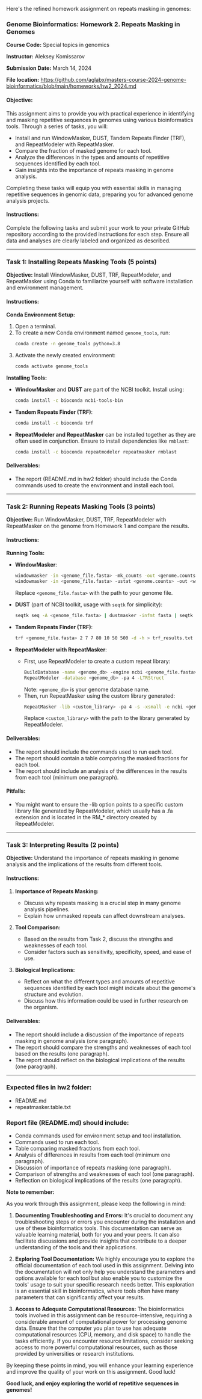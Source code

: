 Here's the refined homework assignment on repeats masking in genomes:

### Genome Bioinformatics: Homework 2. Repeats Masking in Genomes

**Course Code:** Special topics in genomics

**Instructor:** Aleksey Komissarov

**Submission Date:** March 14, 2024

**File location:** https://github.com/aglabx/masters-course-2024-genome-bioinformatics/blob/main/homeworks/hw2_2024.md

#### Objective:
This assignment aims to provide you with practical experience in identifying and masking repetitive sequences in genomes using various bioinformatics tools. Through a series of tasks, you will:

- Install and run WindowMasker, DUST, Tandem Repeats Finder (TRF), and RepeatModeler with RepeatMasker.
- Compare the fraction of masked genome for each tool.
- Analyze the differences in the types and amounts of repetitive sequences identified by each tool.
- Gain insights into the importance of repeats masking in genome analysis.

Completing these tasks will equip you with essential skills in managing repetitive sequences in genomic data, preparing you for advanced genome analysis projects.

#### Instructions:

Complete the following tasks and submit your work to your private GitHub repository according to the provided instructions for each step. Ensure all data and analyses are clearly labeled and organized as described.

---

### Task 1: Installing Repeats Masking Tools (5 points)

**Objective:** Install WindowMasker, DUST, TRF, RepeatModeler, and RepeatMasker using Conda to familiarize yourself with software installation and environment management.

#### Instructions:

**Conda Environment Setup:**

1. Open a terminal.
2. To create a new Conda environment named `genome_tools`, run:
   ```bash
   conda create -n genome_tools python=3.8
   ```
3. Activate the newly created environment:
   ```bash
   conda activate genome_tools
   ```

**Installing Tools:**

- **WindowMasker** and **DUST** are part of the NCBI toolkit. Install using:
  ```bash
  conda install -c bioconda ncbi-tools-bin
  ```
  
- **Tandem Repeats Finder (TRF)**:
  ```bash
  conda install -c bioconda trf
  ```
  
- **RepeatModeler and RepeatMasker** can be installed together as they are often used in conjunction. Ensure to install dependencies like `rmblast`:
  ```bash
  conda install -c bioconda repeatmodeler repeatmasker rmblast
  ```

#### Deliverables:
- The report (README.md in hw2 folder) should include the Conda commands used to create the environment and install each tool.

---

### Task 2: Running Repeats Masking Tools (3 points)

**Objective:** Run WindowMasker, DUST, TRF, RepeatModeler with RepeatMasker on the genome from Homework 1 and compare the results.

#### Instructions:

**Running Tools:**

- **WindowMasker**:
  ```bash
  windowmasker -in <genome_file.fasta> -mk_counts -out <genome.counts>
  windowmasker -in <genome_file.fasta> -ustat <genome.counts> -out <windowmasker_results.txt> -outfmt fasta
  ```
  Replace `<genome_file.fasta>` with the path to your genome file.

- **DUST** (part of NCBI toolkit, usage with `seqtk` for simplicity):
  ```bash
  seqtk seq -A <genome_file.fasta> | dustmasker -infmt fasta | seqtk seq -a > dust_results.txt
  ```

- **Tandem Repeats Finder (TRF)**:
  ```bash
  trf <genome_file.fasta> 2 7 7 80 10 50 500 -d -h > trf_results.txt
  ```

- **RepeatModeler with RepeatMasker**:
  - First, use RepeatModeler to create a custom repeat library:
    ```bash
    BuildDatabase -name <genome_db> -engine ncbi <genome_file.fasta>
    RepeatModeler -database <genome_db> -pa 4 -LTRStruct
    ```
    Note: `<genome_db>` is your genome database name.
  - Then, run RepeatMasker using the custom library generated:
    ```bash
    RepeatMasker -lib <custom_library> -pa 4 -s -xsmall -e ncbi <genome_file.fasta>
    ```
    Replace `<custom_library>` with the path to the library generated by RepeatModeler.

#### Deliverables:
- The report should include the commands used to run each tool.
- The report should contain a table comparing the masked fractions for each tool.
- The report should include an analysis of the differences in the results from each tool (minimum one paragraph).

#### Pitfalls:
- You might want to ensure the -lib option points to a specific custom library file generated by RepeatModeler, which usually has a .fa extension and is located in the RM_* directory created by RepeatModeler.


---

### Task 3: Interpreting Results (2 points)

**Objective:** Understand the importance of repeats masking in genome analysis and the implications of the results from different tools.

#### Instructions:

1. **Importance of Repeats Masking:**
   - Discuss why repeats masking is a crucial step in many genome analysis pipelines.
   - Explain how unmasked repeats can affect downstream analyses.

2. **Tool Comparison:**
   - Based on the results from Task 2, discuss the strengths and weaknesses of each tool.
   - Consider factors such as sensitivity, specificity, speed, and ease of use.

3. **Biological Implications:**
   - Reflect on what the different types and amounts of repetitive sequences identified by each tool might indicate about the genome's structure and evolution.
   - Discuss how this information could be used in further research on the organism.

#### Deliverables:
- The report should include a discussion of the importance of repeats masking in genome analysis (one paragraph).
- The report should compare the strengths and weaknesses of each tool based on the results (one paragraph).
- The report should reflect on the biological implications of the results (one paragraph).

---

### Expected files in hw2 folder:
- README.md
- repeatmasker.table.txt

### Report file (README.md) should include:
- Conda commands used for environment setup and tool installation.
- Commands used to run each tool.
- Table comparing masked fractions from each tool.
- Analysis of differences in results from each tool (minimum one paragraph).
- Discussion of importance of repeats masking (one paragraph).
- Comparison of strengths and weaknesses of each tool (one paragraph).
- Reflection on biological implications of the results (one paragraph).

**Note to remember:**

As you work through this assignment, please keep the following in mind:

1. **Documenting Troubleshooting and Errors:** It's crucial to document any troubleshooting steps or errors you encounter during the installation and use of these bioinformatics tools. This documentation can serve as valuable learning material, both for you and your peers. It can also facilitate discussions and provide insights that contribute to a deeper understanding of the tools and their applications.

2. **Exploring Tool Documentation:** We highly encourage you to explore the official documentation of each tool used in this assignment. Delving into the documentation will not only help you understand the parameters and options available for each tool but also enable you to customize the tools' usage to suit your specific research needs better. This exploration is an essential skill in bioinformatics, where tools often have many parameters that can significantly affect your results.

3. **Access to Adequate Computational Resources:** The bioinformatics tools involved in this assignment can be resource-intensive, requiring a considerable amount of computational power for processing genome data. Ensure that the computer you plan to use has adequate computational resources (CPU, memory, and disk space) to handle the tasks efficiently. If you encounter resource limitations, consider seeking access to more powerful computational resources, such as those provided by universities or research institutions.

By keeping these points in mind, you will enhance your learning experience and improve the quality of your work on this assignment. Good luck!

**Good luck, and enjoy exploring the world of repetitive sequences in genomes!**
